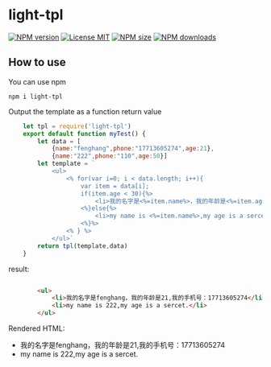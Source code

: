 # light-tpl
[![NPM version](https://img.shields.io/npm/v/light-tpl)](https://www.npmjs.com/package/light-tpl)
[![License MIT](https://img.shields.io/npm/l/light-tpl)](https://github.com/fh332393900/light-tpl/blob/master/LICENSE)
[![NPM size](https://img.shields.io/bundlephobia/min/light-tpl?color=orange)](https://www.npmjs.com/package/light-tpl)
[![NPM downloads](https://img.shields.io/npm/dw/light-tpl)](https://www.npmjs.com/package/light-tpl)


## How to use
You can use npm

    npm i light-tpl
    
Output the template as a function return value
```javascript
    let tpl = require('light-tpl')
    export default function myTest() {
        let data = [
            {name:"fenghang",phone:"17713605274",age:21},
            {name:"222",phone:"110",age:50}]
        let template = `
            <ul>
                <% for(var i=0; i < data.length; i++){
                    var item = data[i];
                    if(item.age < 30){%>
                        <li>我的名字是<%=item.name%>，我的年龄是<%=item.age%>,我的手机号：<%=item.phone%></li>
                    <%}else{%>
                        <li>my name is <%=item.name%>,my age is a sercet.</li>
                    <%}%>
                <% } %>
            </ul>`
        return tpl(template,data)
    }
```
result:
```html

        <ul>  
            <li>我的名字是fenghang，我的年龄是21,我的手机号：17713605274</li>
            <li>my name is 222,my age is a sercet.</li>
        </ul>
```
Rendered HTML:
* 我的名字是fenghang，我的年龄是21,我的手机号：17713605274
* my name is 222,my age is a sercet.
